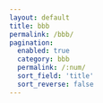 ```yaml
---
layout: default
title: bbb
permalink: /bbb/
pagination:
  enabled: true
  category: bbb
  permalink: /:num/
  sort_field: 'title'
  sort_reverse: false
---
```

